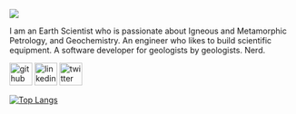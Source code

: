 ![](https://pbs.twimg.com/profile_banners/1402391352223141896/1635767418/600x200)

I am an Earth Scientist who is passionate about Igneous and Metamorphic Petrology, and Geochemistry. An engineer who likes to build scientific equipment. A software developer for geologists by geologists. Nerd.




[<img src='https://cdn.jsdelivr.net/npm/simple-icons@3.0.1/icons/github.svg' alt='github' height='40'>](https://github.com/pinemmatthew)  [<img src='https://cdn.jsdelivr.net/npm/simple-icons@3.0.1/icons/linkedin.svg' alt='linkedin' height='40'>](https://www.linkedin.com/in//matthew-pine-604291166/)  [<img src='https://cdn.jsdelivr.net/npm/simple-icons@3.0.1/icons/twitter.svg' alt='twitter' height='40'>](https://twitter.com/mallinspine)  

[![Top Langs](https://github-readme-stats.vercel.app/api/top-langs/?username=pinemmatthew)](https://github.com/anuraghazra/github-readme-stats)

